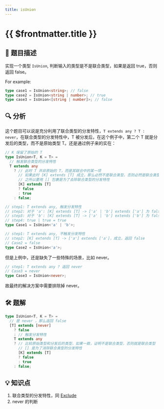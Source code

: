 ```yaml
---
title: isUnion
---
```


# {{ $frontmatter.title }}

## 🎯 题目描述

实现一个类型 `IsUnion`, 判断输入的类型是不是联合类型，如果是返回 true，否则返回 false。

For example:

```ts
type case1 = IsUnion<string>; // false
type case2 = IsUnion<string | number>; // true
type case3 = IsUnion<[string | number]>; // false
```

## 🔍 分析

这个题目可以说是充分利用了联合类型的分发特性，`T extends any ? T : never`，在联合类型的分发特性中，T 被分发后，在这个例子中，第二个 T 就是分发后的类型，而不是原始类型 T。还是通过例子来的实在：

```ts
// K 保留了原始的 T
type IsUnion<T, K = T> =
  // 触发联合类型的分发特性
  T extends any
    ? // 此时 T 并非原始的 T，而是其联合中的某一项
      // 如果此时 [K] extends [T] 成立，那么必然不是联合类型，否则必然是联合类型
      // 之所以要用 [] 包裹是为了去除联合类型的分发特性
      [K] extends [T]
      ? false
      : true
    : false;

// step1: T extends any, 触发分发特性
// step2: 对于 'a': [K] extends [T] -> ['a' | 'b'] extends ['a'] 为 false，此时返回 true
// step3: 对于 'b': [K] extends [T] -> ['a' | 'b'] extends ['b'] 为 false，此时返回 true
// step4: true | true = true
type Case1 = IsUnion<'a' | 'b'>;

// step1: T extends any, 不触发分发特性
// step2: [K] extends [T] -> ['a'] extends ['a']，成立，返回 false
// Case2 = false
type Case2 = IsUnion<'a'>;
```

但是上例中，还是缺失了一些特殊的场景，比如 never。

```ts
// step1: T extends any ? 返回 never
// Case3 = never
type Case3 = IsUnion<never>;
```

故最终的解决方案中需要排除掉 never。

## 🛠️ 题解

```ts
type IsUnion<T, K = T> =
  // 是 never ，那么返回 false
  [T] extends [never]
    ? false
    : // 触发分发特性
    T extends any
    ? // 比较原始类型和分发后的类型，如果一致，证明不是联合类型，否则就是联合类型
      // [] 是为了消除联合类型的分发特性
      [K] extends [T]
      ? false
      : true
    : false;
```

## 💡 知识点

1. 联合类型的分发特性，同 [Exclude](../easy/Exclude.md)
2. never 的判断